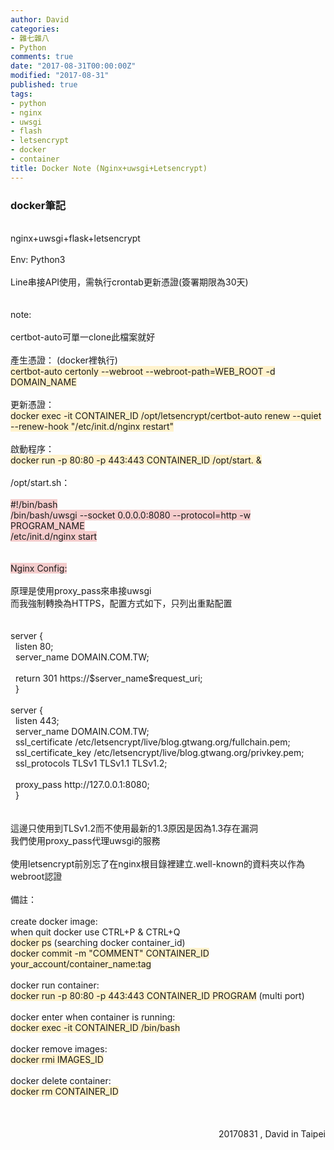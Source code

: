 ```yaml
---
author: David
categories:
- 雜七雜八
- Python
comments: true
date: "2017-08-31T00:00:00Z"
modified: "2017-08-31"
published: true
tags:
- python
- nginx
- uwsgi
- flash
- letsencrypt
- docker
- container
title: Docker Note (Nginx+uwsgi+Letsencrypt)
---
```

<h3>
<b>docker筆記</b></h3>
<div>
<br /></div>
<div>
nginx+uwsgi+flask+letsencrypt</div>
<div>
<br /></div>
<div>
Env: Python3</div>
<div>
<br /></div>
<div>
Line串接API使用，需執行crontab更新憑證(簽署期限為30天)</div>
<div>
<br /></div>
<div>
<br /></div>
<div>
<div>
note:</div>
<div>
<br /></div>
<div>
certbot-auto可單一clone此檔案就好</div>
<div>
<br /></div>
<div>
產生憑證： (docker裡執行)</div>
<div>
<span style="background-color: #fff2cc;">certbot-auto certonly --webroot --webroot-path=WEB_ROOT -d DOMAIN_NAME</span></div>
<div>
<br /></div>
<div>
更新憑證：&nbsp;</div>
<div>
<span style="background-color: #fff2cc;">docker exec -it CONTAINER_ID /opt/letsencrypt/certbot-auto renew --quiet --renew-hook "/etc/init.d/nginx restart"</span></div>
<div>
<br /></div>
<div>
啟動程序：&nbsp;</div>
<div>
<span style="background-color: #fff2cc;">docker run -p 80:80 -p 443:443 CONTAINER_ID /opt/start. &amp;</span></div>
</div>
<div>
<br /></div>
<div>
/opt/start.sh：</div>
<div>
<br /></div>
<div>
<span style="background-color: #f4cccc;">#!/bin/bash</span></div>
<div>
<span style="background-color: #f4cccc;">/bin/bash/uwsgi --socket 0.0.0.0:8080 --protocol=http -w PROGRAM_NAME</span></div>
<div>
<span style="background-color: #f4cccc;">/etc/init.d/nginx start</span><br />
<span style="background-color: #f4cccc;"><br /></span>
<span style="background-color: #f4cccc;"><br /></span>
<span style="background-color: #f4cccc;">Nginx Config:</span><br />
<span style="background-color: #f4cccc;"><br /></span>
原理是使用proxy_pass來串接uwsgi<br />
而我強制轉換為HTTPS，配置方式如下，只列出重點配置<br />
<br />
<br />
server {<br />
&nbsp; listen 80;<br />
&nbsp; server_name DOMAIN.COM.TW;<br />
&nbsp;<br />
&nbsp; return 301 https://$server_name$request_uri;<br />
&nbsp; }<br />
<br />
server {<br />
&nbsp; listen 443;<br />
&nbsp; server_name DOMAIN.COM.TW;<br />
&nbsp; ssl_certificate /etc/letsencrypt/live/blog.gtwang.org/fullchain.pem;<br />
&nbsp; ssl_certificate_key /etc/letsencrypt/live/blog.gtwang.org/privkey.pem;<br />
&nbsp; ssl_protocols TLSv1 TLSv1.1 TLSv1.2; <br />
<br />
&nbsp; proxy_pass http://127.0.0.1:8080;<br />
&nbsp; }</div>
<div>
<br />
<br />
這邊只使用到TLSv1.2而不使用最新的1.3原因是因為1.3存在漏洞<br />
我們使用proxy_pass代理uwsgi的服務<br />
<br />
使用letsencrypt前別忘了在nginx根目錄裡建立.well-known的資料夾以作為webroot認證<br />
<br /></div>
<div>
備註：</div>
<div>
<br /></div>
<div>
create docker image:</div>
<div>
when quit docker use CTRL+P &amp; CTRL+Q</div>
<div>
<span style="background-color: #fff2cc;">docker ps</span> (searching docker container_id)</div>
<div>
<span style="background-color: #fff2cc;">docker commit -m "COMMENT" CONTAINER_ID your_account/container_name:tag</span></div>
<div>
<br /></div>
<div>
docker run container:</div>
<div>
<span style="background-color: #fff2cc;">docker run -p 80:80 -p 443:443 CONTAINER_ID PROGRAM</span> (multi port)</div>
<div>
<br /></div>
<div>
docker enter when container is running:</div>
<div>
<span style="background-color: #fff2cc;">docker exec -it CONTAINER_ID /bin/bash</span></div>
<div>
<br /></div>
<div>
docker remove images:</div>
<div>
<span style="background-color: #fff2cc;">docker rmi IMAGES_ID</span></div>
<div>
<br /></div>
<div>
docker delete container:</div>
<div>
<span style="background-color: #fff2cc;">docker rm CONTAINER_ID</span></div>
<div>
<br /></div>
<div>
<br /></div>
<div>
<br /></div>
<div style="text-align: right;">
20170831 , David in Taipei</div>
<div style="text-align: right;">
<br /></div>
<div style="text-align: right;">
<br /></div>

